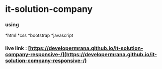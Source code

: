 # it-solution-company

### using 
*html
*css
*bootstrap
*javascript

### live link : [https://developermrana.github.io/it-solution-company-responsive-/](https://developermrana.github.io/it-solution-company-responsive-/)
